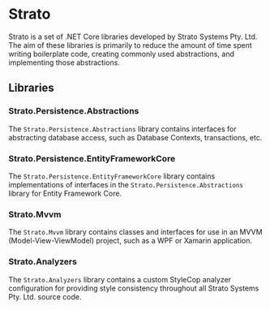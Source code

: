 # Strato
Strato is a set of .NET Core libraries developed by Strato Systems Pty. Ltd.
The aim of these libraries is primarily to reduce the amount of time spent writing boilerplate code, creating commonly used abstractions, and implementing those abstractions.

## Libraries
### Strato.Persistence.Abstractions
The `Strato.Persistence.Abstractions` library contains interfaces for abstracting database access, such as Database Contexts, transactions, etc.

### Strato.Persistence.EntityFrameworkCore
The `Strato.Persistence.EntityFrameworkCore` library contains implementations of interfaces in the `Strato.Persistence.Abstractions` library for Entity Framework Core.

### Strato.Mvvm
The `Strato.Mvvm` library contains classes and interfaces for use in an MVVM (Model-View-ViewModel) project, such as a WPF or Xamarin application.

### Strato.Analyzers
The `Strato.Analyzers` library contains a custom StyleCop analyzer configuration for providing style consistency throughout all Strato Systems Pty. Ltd. source code.
